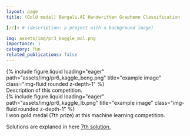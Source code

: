 ```yaml
---
layout: page
title: (Gold medal) Bengali.AI Handwritten Grapheme Classification

[//]: # (description: a project with a background image)

img: assets/img/pr3_kaggle_mol.png
importance: 1
category: fun
related_publications: false
---
```




<div class="row">
    <div class="col-sm mt-3 mt-md-0">
        {% include figure.liquid loading="eager" path="assets/img/pr6_kaggle_beng.png" title="example image" class="img-fluid rounded z-depth-1" %}
    </div>
</div>
<div class="caption">
    Description of this competition.
</div>

<div class="row">
    <div class="col-sm mt-3 mt-md-0">
        {% include figure.liquid loading="eager" path="assets/img/pr6_kaggle_lb.png" title="example image" class="img-fluid rounded z-depth-1" %}
    </div>
</div>
<div class="caption">
    I won gold medal (7th prize) at this machine learning competition.
</div>

Solutions are explaned in here <a href='https://www.kaggle.com/competitions/bengaliai-cv19/discussion/135960'>7th solution.</a>


